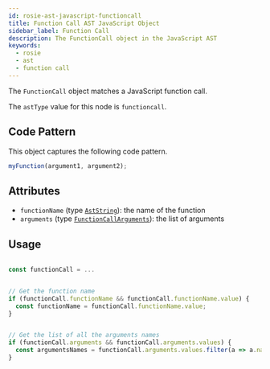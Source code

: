 ```yaml
---
id: rosie-ast-javascript-functioncall
title: Function Call AST JavaScript Object
sidebar_label: Function Call
description: The FunctionCall object in the JavaScript AST
keywords:
  - rosie
  - ast
  - function call
---
```


The `FunctionCall` object matches a JavaScript function call.

The `astType` value for this node is `functioncall`.

## Code Pattern

This object captures the following code pattern.

```javascript
myFunction(argument1, argument2);
```

## Attributes

- `functionName` (type [`AstString`](/docs/rosie/ast/common/rosie-ast-common-aststring)): the name of the function
- `arguments` (type [`FunctionCallArguments`](/docs/rosie/ast/javascript/rosie-ast-javascript-functioncallarguments)): the list of arguments

## Usage

```javascript

const functionCall = ...


// Get the function name
if (functionCall.functionName && functionCall.functionName.value) {
  const functionName = functionCall.functionName.value;
}


// Get the list of all the arguments names
if (functionCall.arguments && functionCall.arguments.values) {
  const argumentsNames = functionCall.arguments.values.filter(a => a.name && a.name.value).map(a => a.name.value);
}
```
